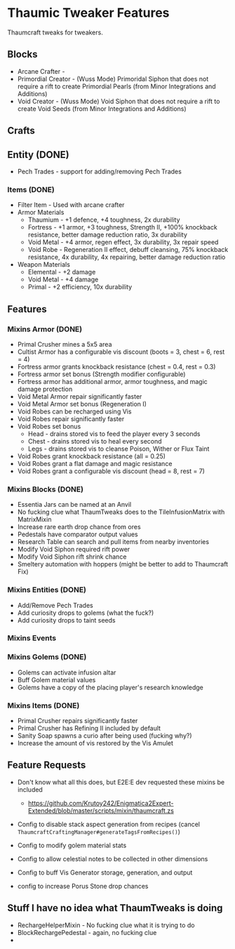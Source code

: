 # Thaumic Tweaker Features
Thaumcraft tweaks for tweakers.

## Blocks
- Arcane Crafter - 
- Primordial Creator - (Wuss Mode) Primoridal Siphon that does not require a rift to create Primordial Pearls (from Minor Integrations and Additions)
- Void Creator - (Wuss Mode) Void Siphon that does not require a rift to create Void Seeds (from Minor Integrations and Additions)

## Crafts

## Entity (DONE)
- Pech Trades - support for adding/removing Pech Trades

### Items (DONE)
- Filter Item - Used with arcane crafter
- Armor Materials
  - Thaumium - +1 defence, +4 toughness, 2x durability
  - Fortress - +1 armor, +3 toughness, Strength II, +100% knockback resistance, better damage reduction ratio, 3x durability
  - Void Metal - +4 armor, regen effect, 3x durability, 3x repair speed
  - Void Robe - Regeneration II effect, debuff cleansing, 75% knockback resistance, 4x durability, 4x repairing, better damage reduction ratio
- Weapon Materials
  - Elemental - +2 damage
  - Void Metal - +4 damage
  - Primal - +2 efficiency, 10x durability

## Features
### Mixins Armor (DONE)
- Primal Crusher mines a 5x5 area
- Cultist Armor has a configurable vis discount (boots = 3, chest = 6, rest = 4)
- Fortress armor grants knockback resistance (chest = 0.4, rest = 0.3)
- Fortress armor set bonus (Strength modifier configurable)
- Fortress armor has additional armor, armor toughness, and magic damage protection
- Void Metal Armor repair significantly faster
- Void Metal Armor set bonus (Regeneration I)
- Void Robes can be recharged using Vis
- Void Robes repair significantly faster
- Void Robes set bonus
  - Head - drains stored vis to feed the player every 3 seconds
  - Chest - drains stored vis to heal every second
  - Legs - drains stored vis to cleanse Poison, Wither or Flux Taint
- Void Robes grant knockback resistance (all = 0.25)
- Void Robes grant a flat damage and magic resistance
- Void Robes grant a configurable vis discount (head = 8, rest = 7)

### Mixins Blocks (DONE)
- Essentia Jars can be named at an Anvil
- No fucking clue what ThaumTweaks does to the TileInfusionMatrix with MatrixMixin
- Increase rare earth drop chance from ores
- Pedestals have comparator output values
- Research Table can search and pull items from nearby inventories
- Modify Void Siphon required rift power
- Modify Void Siphon rift shrink chance
- Smeltery automation with hoppers (might be better to add to Thaumcraft Fix)

### Mixins Entities (DONE)
- Add/Remove Pech Trades
- Add curiosity drops to golems (what the fuck?)
- Add curiosity drops to taint seeds

### Mixins Events
### Mixins Golems (DONE)
- Golems can activate infusion altar
- Buff Golem material values
- Golems have a copy of the placing player's research knowledge

### Mixins Items (DONE)
- Primal Crusher repairs significantly faster
- Primal Crusher has Refining II included by default
- Sanity Soap spawns a curio after being used (fucking why?)
- Increase the amount of vis restored by the Vis Amulet

## Feature Requests
- Don't know what all this does, but E2E:E dev requested these mixins be included
  - https://github.com/Krutoy242/Enigmatica2Expert-Extended/blob/master/scripts/mixin/thaumcraft.zs

- Config to disable stack aspect generation from recipes (cancel `ThaumcraftCraftingManager#generateTagsFromRecipes()`)
- Config to modify golem material stats
- Config to allow celestial notes to be collected in other dimensions
- Config to buff Vis Generator storage, generation, and output
- config to increase Porus Stone drop chances

## Stuff I have no idea what ThaumTweaks is doing
- RechargeHelperMixin - No fucking clue what it is trying to do
- BlockRechargePedestal - again, no fucking clue
- 